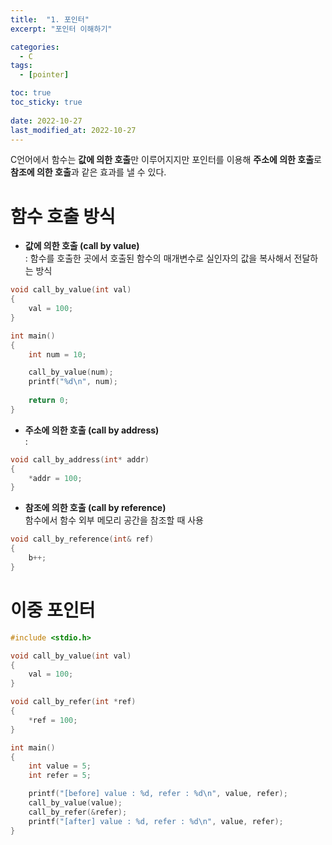 ```yaml
---
title:  "1. 포인터"
excerpt: "포인터 이해하기"

categories:
  - C
tags:
  - [pointer]

toc: true
toc_sticky: true
 
date: 2022-10-27
last_modified_at: 2022-10-27
---
```


C언어에서 함수는 **값에 의한 호출**만 이루어지지만 포인터를 이용해 **주소에 의한 호출**로 **참조에 의한 호출**과 같은 효과를 낼 수 있다.  

# 함수 호출 방식  

- **값에 의한 호출 (call by value)**  
: 함수를 호출한 곳에서 호출된 함수의 매개변수로 실인자의 값을 복사해서 전달하는 방식  

```c  
void call_by_value(int val)
{
    val = 100;
}

int main()
{
    int num = 10;

    call_by_value(num);
    printf("%d\n", num);
    
    return 0;
}
```  

- **주소에 의한 호출 (call by address)**  
: 

```c
void call_by_address(int* addr)
{
    *addr = 100;
}
```

- **참조에 의한 호출 (call by reference)**  
함수에서 함수 외부 메모리 공간을 참조할 때 사용

```c++  
void call_by_reference(int& ref)
{
    b++;
}
```  

# 이중 포인터  

```c  
#include <stdio.h>

void call_by_value(int val)
{
    val = 100;
}

void call_by_refer(int *ref)
{
    *ref = 100;
}

int main()
{
    int value = 5;
    int refer = 5;

    printf("[before] value : %d, refer : %d\n", value, refer);
    call_by_value(value);
    call_by_refer(&refer);
    printf("[after] value : %d, refer : %d\n", value, refer);
}
```  
